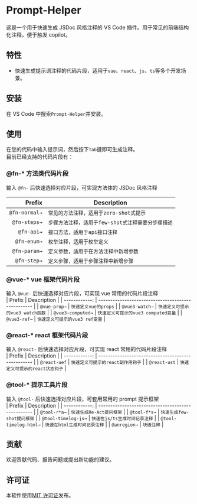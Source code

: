 # Prompt-Helper

这是一个用于快速生成 JSDoc 风格注释的 VS Code 插件。用于常见的前端结构化注释，便于触发 copilot。

## 特性

- 快速生成提示词注释的代码片段，适用于`vue`、`react`、`js`、`ts`等多个开发场景。

## 安装

在 VS Code 中搜索`Prompt-Helper`并安装。

## 使用

在您的代码中输入提示词，然后按下`Tab`键即可生成注释。  
目前已经支持的代码片段有：

### @fn-\* 方法类代码片段

输入 `@fn-` 后快速选择对应片段，可实现方法体的 JSDoc 风格注释

|        Prefix | Description                                        |
| ------------: | -------------------------------------------------- |
| `@fn-normal→` | `常见的方法注释，适用于zero-shot式提示`            |
|  `@fn-steps→` | `步骤方法注释，适用于few-shot式注释需要分步骤描述` |
|    `@fn-api→` | `接口方法，适用于api接口注释`                      |
|   `@fn-enum→` | `枚举注释，适用于枚举定义`                         |
|  `@fn-param→` | `定义参数，适用于在方法注释中新增参数`             |
|   `@fn-step→` | `定义步骤，适用于步骤注释中新增步骤`               |

### @vue-\* vue 框架代码片段

输入 `@vue-` 后快速选择对应片段，可实现 vue 常用的代码片段注释  
| Prefix | Description |
| ------------: | -------------------------------------------------- |
| `@vue-prop→` | `快速定义vue的props` |
| `@vue3-watch→` | `快速定义可提示的vue3 watch函数` |
| `@vue3-computed→` | `快速定义可提示的vue3 computed变量` |
| `@vue3-ref→` | `快速定义可提示的vue3 ref变量` |

### @react-\* react 框架代码片段

输入 `@react-` 后快速选择对应片段，可实现 react 常用的代码片段注释  
| Prefix | Description |
| ------------: | -------------------------------------------------- |
| `@react-uef` | `快速定义可提示的react副作用钩子` |
| `@react-ust` | `快速定义可提示的react状态钩子` |

### @tool-\* 提示工具片段

输入 `@tool-` 后快速选择对应片段，可套用常用的 prompt 提示框架  
| Prefix | Description |
| ------------: | -------------------------------------------------- |
| `@tool-r*a→` | `快速生成Re-Act提问框架` |
| `@tool-f*s→` | `快速生成few-shot提问框架` |
| `@tool-timelog-js→` | `快速在js/ts生成时间记录注释` |
| `@tool-timelog-html→` | `快速在html生成时间记录注释` |
| `@anregion→` | `块级注释` |

## 贡献

欢迎贡献代码、报告问题或提出新功能的建议。

## 许可证

本软件使用[MIT 许可证](LICENSE)发布。
